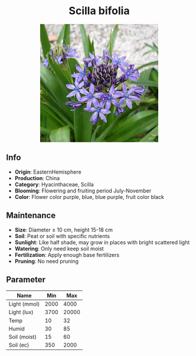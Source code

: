 <h1 align='center'>Scilla bifolia</h1>
<p align="center">
    <img 
        align='center'
        width='320'
        src="../images/scilla bifolia.png" 
        alt='Scilla bifolia' />
</p>

## Info

 - **Origin**: EasternHemisphere
 - **Production**: China
 - **Category**: Hyacinthaceae, Scilla
 - **Blooming**: Flowering and fruiting period July-November
 - **Color**: Flower color purple, blue, blue purple, fruit color black

## Maintenance

 - **Size**: Diameter ≥ 10 cm, height 15-18 cm
 - **Soil**: Peat or soil with specific nutrients
 - **Sunlight**: Like half shade, may grow in places with bright scattered light
 - **Watering**: Only need keep soil moist
 - **Fertilization**: Apply enough base fertilizers
 - **Pruning**: No need pruning

## Parameter

| Name         | Min  | Max   |
|--------------|------|-------|
| Light (mmol) | 2000 | 4000  |
| Light (lux)  | 3700 | 20000 |
| Temp         | 10    | 32    |
| Humid        | 30   | 85    |
| Soil (moist) | 15   | 60    |
| Soil (ec)    | 350  | 2000  |